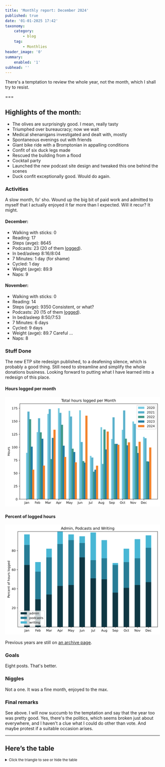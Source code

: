 ```yaml
---
title: 'Monthly report: December 2024'
published: true
date: '01-01-2025 17:42'
taxonomy:
    category:
        - blog
    tag:
        - Monthlies
header_image: '0'
summary:
    enabled: '1'
subhead: ''
---
```


There's a temptation to review the whole year, not the month, which I shall try to resist.

===

## Highlights of the month:
- The olives are surprisingly good. I mean, really tasty
- Triumphed over bureaucracy; now we wait
- Medical shenanigans investigated and dealt with, mostly
- Spontaneous evenings out with friends
- Giant bike ride with a Bromptonian in appalling conditions
- Confit of six duck legs made
- Rescued the building from a flood
- Cocktail party
- Launched the new podcast site design and tweaked this one behind the scenes
- Duck confit exceptionally good. Would do again.

### Activities
A slow month, fo' sho. Wound up the big bit of paid work and admitted to myself that I actually enjoyed it far more than I expected. Will it recur? It might.

#### December: 
* Walking with sticks: 0
* Reading: 17
* Steps (avge): 8645
* Podcasts: 23 (20 of them [logged](https://www.jeremycherfas.net/listens)).
* In bed/asleep 8:16/8:04
* 7 Minutes: 1 day (for shame)
* Cycled: 1 day
* Weight (avge): 89.9
* Naps: 9

#### November: 
* Walking with sticks: 0
* Reading: 14
* Steps (avge): 9350 Consistent, or what?
* Podcasts: 20 (15 of them [logged](https://www.jeremycherfas.net/stream/)).
* In bed/asleep 8:50/7:53
* 7 Minutes: 6 days
* Cycled: 9 days
* Weight (avge): 89.7 Careful ...
* Naps: 8

### Stuff Done
The new ETP site redesign published, to a deafening silence, which is probably a good thing. Still need to streamline and simplify the whole donations business. Looking forward to putting what I have learned into a redesign of this place.

#### Hours logged per month

![Graph of total hours worked each month since January 2020](hours-logged-2020-2024-12.svg)

#### Percent of logged hours

![Percentage of hours logged for Admin, Podcasts and Writing](percents-2024.svg)

Previous years are still on [an archive page](https://jeremycherfas.net/blog/working-life).

### Goals

Eight posts. That's better.

### Niggles

Not a one. It was a fine month, enjoyed to the max.

### Final remarks

See above. I will now succumb to the temptation and say that the year too was pretty good. Yes, there's the politics, which seems broken just about everywhere, and I haven't a clue what I could do other than vote. And maybe protest if a suitable occasion arises.

----

## Here’s the table
<details>
<summary style="font-size: smaller;">Click the triangle to see or hide the table</summary>
<table class="worktable">
<thead>
<tr>
<th style="text-align: right;" class="bigrow">Month</th>
<th style="text-align: center;" class="bigrow">Total</th>
<th style="text-align: center;" class="smallrow">Daily</th>
<th style="text-align: center;"class="smallrow">Admin %</th>
<th style="text-align: center;"class="smallrow">ETP %</th>
<th style="text-align: center;"class="smallrow">Writing %</th>
<th style="text-align: center;"class="smallrow">Other %</th>
</tr>
</thead>
<tbody>
<tr>
<td style="text-align: right;">12</td>
<td style="text-align: center;">99.4</td>
<td style="text-align: center;">3.21</td>
<td style="text-align: center;">47</td>
<td style="text-align: center;">36</td>
<td style="text-align: center;">13</td>
<td style="text-align: center;">4</td>
</tr>
<tr>
<td style="text-align: right;">11</td>
<td style="text-align: center;">110.4</td>
<td style="text-align: center;">3.68</td>
<td style="text-align: center;">44</td>
<td style="text-align: center;">28</td>
<td style="text-align: center;">8</td>
<td style="text-align: center;">20</td>
</tr>
<tr>
<td style="text-align: right;">10</td>
<td style="text-align: center;">109.3</td>
<td style="text-align: center;">3.53</td>
<td style="text-align: center;">41</td>
<td style="text-align: center;">27</td>
<td style="text-align: center;">18</td>
<td style="text-align: center;">14</td>
</tr>
<tr>
<td style="text-align: right;">09</td>
<td style="text-align: center;">104.8</td>
<td style="text-align: center;">4.20</td>
<td style="text-align: center;">36</td>
<td style="text-align: center;">29</td>
<td style="text-align: center;">2</td>
<td style="text-align: center;">34</td>
</tr>
<tr>
<td style="text-align: right;">08</td>
<td style="text-align: center;">130.1</td>
<td style="text-align: center;">4.20</td>
<td style="text-align: center;">50</td>
<td style="text-align: center;">22</td>
<td style="text-align: center;">19</td>
<td style="text-align: center;">9</td>
</tr>
<tr>
<td style="text-align: right;">07</td>
<td style="text-align: center;">64.4</td>
<td style="text-align: center;">2.08</td>
<td style="text-align: center;">51</td>
<td style="text-align: center;">19</td>
<td style="text-align: center;">29</td>
<td style="text-align: center;">1</td>
</tr>
<tr>
<td style="text-align: right;">06</td>
<td style="text-align: center;">160.7</td>
<td style="text-align: center;">5.35</td>
<td style="text-align: center;">73</td>
<td style="text-align: center;">15</td>
<td style="text-align: center;">7</td>
<td style="text-align: center;">5</td>
</tr>
<tr>
<td style="text-align: right;">05</td>
<td style="text-align: center;">70.9</td>
<td style="text-align: center;">2.29</td>
<td style="text-align: center;">44</td>
<td style="text-align: center;">47</td>
<td style="text-align: center;">6</td>
<td style="text-align: center;">3</td>
</tr>
<tr>
<td style="text-align: right;">04</td>
<td style="text-align: center;">81.2</td>
<td style="text-align: center;">2.71</td>
<td style="text-align: center;">43</td>
<td style="text-align: center;">44</td>
<td style="text-align: center;">13</td>
<td style="text-align: center;">0</td>
</tr>
<tr>
<td style="text-align: right;">03</td>
<td style="text-align: center;">133.6</td>
<td style="text-align: center;">4.75</td>
<td style="text-align: center;">34</td>
<td style="text-align: center;">39</td>
<td style="text-align: center;">18</td>
<td style="text-align: center;">9</td>
</tr>
<tr>
<td style="text-align: right;">02</td>
<td style="text-align: center;">64.7</td>
<td style="text-align: center;">4.7</td>
<td style="text-align: center;">53</td>
<td style="text-align: center;">29</td>
<td style="text-align: center;">10</td>
<td style="text-align: center;">5</td>
</tr>
<tr>
<td style="text-align: right;">2024-01</td>
<td style="text-align: center;">56.75</td>
<td style="text-align: center;">4.0</td>
<td style="text-align: center;">65</td>
<td style="text-align: center;">21</td>
<td style="text-align: center;">11</td>
<td style="text-align: center;">3</td>
</tr>
</tbody>
</table>
</details>